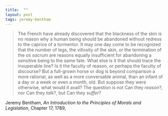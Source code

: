 ```yaml
---
title:  ""
layout: post
tags: jeremy-bentham
---
```


> The French have already discovered that the blackness of the skin is no reason why a human being should be abandoned without redress to the caprice of a tormentor. It may one day come to be recognized that the number of legs, the villosity of the skin, or the termination of the _os sacrum_ are reasons equally insufficient for abandoning a sensitive being to the same fate. What else is it that should trace the insuperable line? Is it the faculty of reason, or perhaps the faculty of discourse? But a full-grown horse or dog is beyond comparison a more rational, as well as a more conversable animal, than an infant of a day or a week or even a month, old. But suppose they were otherwise, what would it avail? The question is not Can they _reason_?, nor Can they _talk_?, but Can they _suffer_?

Jeremy Bentham, _An Introduction to the Principles of Morals and Legislation_, Chapter 17, 1789, 